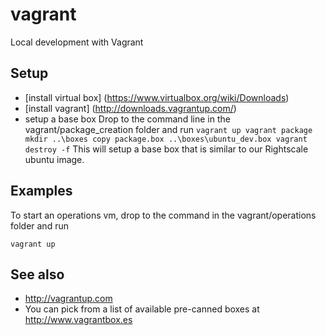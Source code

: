 vagrant
=======

Local development with Vagrant

Setup
-----
* [install virtual box] (https://www.virtualbox.org/wiki/Downloads)
* [install vagrant] (http://downloads.vagrantup.com/)
* setup a base box
    Drop to the command line in the vagrant/package_creation folder and run
`
      vagrant up
      vagrant package
      mkdir ..\boxes
      copy package.box ..\boxes\ubuntu_dev.box
      vagrant destroy -f
`
    This will setup a base box that is similar to our Rightscale ubuntu image.

Examples
--------
To start an operations vm, drop to the command in the vagrant/operations folder and run

`vagrant up`


See also
--------
* http://vagrantup.com
* You can pick from a list of available pre-canned boxes at http://www.vagrantbox.es
